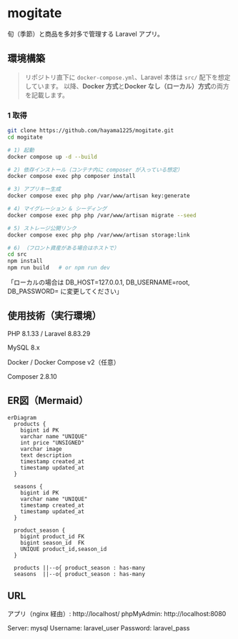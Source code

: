 # mogitate

旬（季節）と商品を多対多で管理する Laravel アプリ。

## 環境構築

> リポジトリ直下に `docker-compose.yml`、Laravel 本体は `src/` 配下を想定しています。
> 以降、**Docker 方式**と**Docker なし（ローカル）方式**の両方を記載します。

### 1 取得
```bash
git clone https://github.com/hayama1225/mogitate.git
cd mogitate

# 1) 起動
docker compose up -d --build

# 2) 依存インストール（コンテナ内に composer が入っている想定）
docker compose exec php composer install

# 3) アプリキー生成
docker compose exec php php /var/www/artisan key:generate

# 4) マイグレーション & シーディング
docker compose exec php php /var/www/artisan migrate --seed

# 5) ストレージ公開リンク
docker compose exec php php /var/www/artisan storage:link

# 6) （フロント資産がある場合はホストで）
cd src
npm install
npm run build   # or npm run dev

```
「ローカルの場合は DB_HOST=127.0.0.1, DB_USERNAME=root, DB_PASSWORD= に変更してください」

## 使用技術（実行環境）

PHP 8.1.33 / Laravel 8.83.29

MySQL 8.x

Docker / Docker Compose v2（任意）

Composer 2.8.10

## ER図（Mermaid）
```mermaid
erDiagram
  products {
    bigint id PK
    varchar name "UNIQUE"
    int price "UNSIGNED"
    varchar image
    text description
    timestamp created_at
    timestamp updated_at
  }

  seasons {
    bigint id PK
    varchar name "UNIQUE"
    timestamp created_at
    timestamp updated_at
  }

  product_season {
    bigint product_id FK
    bigint season_id  FK
    UNIQUE product_id,season_id
  }

  products ||--o{ product_season : has-many
  seasons  ||--o{ product_season : has-many
```

## URL
アプリ（nginx 経由）: http://localhost/
phpMyAdmin: http://localhost:8080

Server: mysql
Username: laravel_user
Password: laravel_pass
